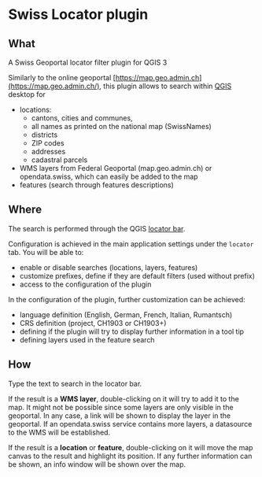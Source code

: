 # Swiss Locator plugin


## What 
A Swiss Geoportal locator filter plugin for QGIS 3

Similarly to the online geoportal [https://map.geo.admin.ch](https://map.geo.admin.ch/), this plugin allows to search within [QGIS](https://qgis.org/) desktop for

* locations:
   * cantons, cities and communes,
   * all names as printed on the national map (SwissNames)
   * districts
   * ZIP codes
   * addresses
   * cadastral parcels
* WMS layers from Federal Geoportal (map.geo.admin.ch) or opendata.swiss, which can easily be added to the map
* features (search through features descriptions)


## Where

The search is performed through the QGIS [locator bar](https://qgis.org/en/site/forusers/visualchangelog30/#feature-locator-bar).

Configuration is achieved in the main application settings under the `locator` tab. You will be able to:
* enable or disable searches (locations, layers, features)
* customize prefixes, define if they are default filters (used without prefix)
* access to the configuration of the plugin

In the configuration of the plugin, further customization can be achieved:
* language definition (English, German, French, Italian, Rumantsch)
* CRS definition (project, CH1903 or CH1903+)
* defining if the plugin will try to display further information in a tool tip
* defining layers used in the feature search

## How

Type the text to search in the locator bar.

If the result is a **WMS layer**, double-clicking on it will try to add it to the map. 
It might not be possible since some layers are only visible in the geoportal.
In any case, a link will be shown to display the layer in the geoportal.
If an opendata.swiss service contains more layers, a datasource to the WMS will be established.

If the result is a **location** or **feature**, 
double-clicking on it will move the map canvas to the result and highlight its position.
If any further information can be shown, an info window will be shown over the map.
